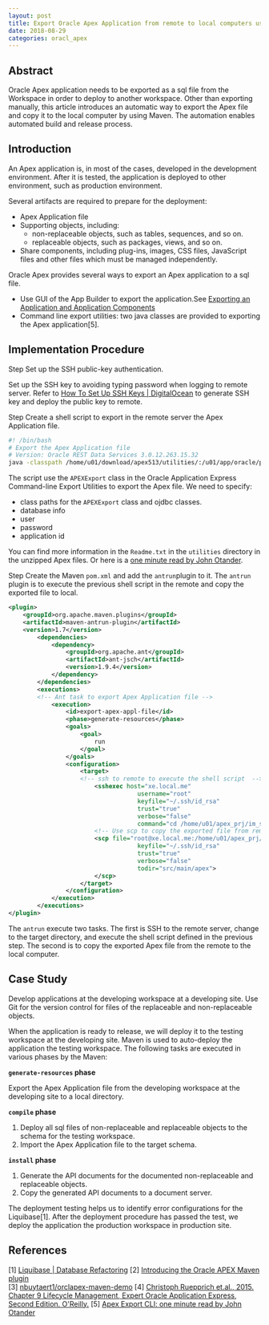 ```yaml
---
layout: post
title: Export Oracle Apex Application from remote to local computers using Maven
date: 2018-08-29
categories: oracl_apex
---  
```


## Abstract
Oracle Apex application needs to be exported as a sql file from the Workspace in order to deploy to another workspace. 
Other than exporting manually, this article introduces an automatic way to export the Apex file and copy it to the local computer by using Maven. The automation enables automated build and release process.


## Introduction

An Apex application is, in most of the cases, developed in the development environment. After it is tested, the application is deployed to other environment, such as production environment.

Several artifacts are required to prepare for the deployment:
- Apex Application file
- Supporting objects, including:
    - non-replaceable objects, such as tables, sequences, and so on.
    - replaceable objects, such as packages, views, and so on. 
- Share components, including plug-ins, images, CSS files, JavaScript files and other files which must be managed independently.

Oracle Apex provides several ways to export an Apex application to a sql file. 
- Use GUI of the App Builder to export the application.See [Exporting an Application and Application Components](https://docs.oracle.com/database/apex-5.1/HTMDB/exporting-an-application-and-application-components.htm#GUID-CA08D090-882F-4745-87D9-149373F285F1)
- Command line export utilities: two java classes are provided to exporting the Apex application[5]. 


## Implementation Procedure

<span class="step">Step</span> Set up the SSH public-key authentication.

Set up the SSH key to avoiding typing password when logging to remote server. Refer to [How To Set Up SSH Keys | DigitalOcean](https://www.digitalocean.com/community/tutorials/how-to-set-up-ssh-keys--2) to generate SSH key and deploy the public key to remote. 


<span class="step">Step</span> Create a shell script to export in the remote server the Apex Application file. 

```bash
#! /bin/bash
# Export the Apex Application file
# Version: Oracle REST Data Services 3.0.12.263.15.32
java -classpath /home/u01/download/apex513/utilities/:/u01/app/oracle/product/11.2.0/xe/jdbc/lib/ojdbc6.jar oracle.apex.APEXExport -db xe:1521:xe -user ur_username -password ur_password -applicationid 103
```
The script use the `APEXExport` class in the Oracle Application Express Command-line Export Utilities to export the Apex file. 
We need to specify:
- class paths for the `APEXExport` class and ojdbc classes.
- database info
- user 
- password
- application id

You can find more information in the `Readme.txt` in the `utilities` directory in the unzipped Apex files.
Or here is a [one minute read by John Otander](https://nikitsky.github.io/oracle/apex/2017/05/09/apex-export-cli/).

<span class="step">Step</span> Create the Maven `pom.xml` and add the `antrun`plugin to it. The `antrun` plugin is to execute the previous shell script in the remote and copy the exported file to local. 

```xml
<plugin>
    <groupId>org.apache.maven.plugins</groupId>
    <artifactId>maven-antrun-plugin</artifactId>
    <version>1.7</version>
        <dependencies>
            <dependency>
                <groupId>org.apache.ant</groupId>
                <artifactId>ant-jsch</artifactId>
                <version>1.9.4</version>
            </dependency>
        </dependencies>
        <executions>
        <!-- Ant task to export Apex Application file -->
            <execution>
                <id>export-apex-appl-file</id>
                <phase>generate-resources</phase>
                <goals>
                    <goal>
                        run
                    </goal>
                </goals>
                <configuration>
                    <target>
                    <!-- ssh to remote to execute the shell script  -->
                        <sshexec host="xe.local.me"
                                    username="root"
                                    keyfile="~/.ssh/id_rsa"
                                    trust="true"
                                    verbose="false"
                                    command="cd /home/u01/apex_prj/im_space_mgt_sys/app &amp;&amp; sh ./export_app_1.sh"/>
                        <!-- Use scp to copy the exported file from remote to local -->
                        <scp file="root@xe.local.me:/home/u01/apex_prj/im_space_mgt_sys/app/f103.sql"
                                    keyfile="~/.ssh/id_rsa"
                                    trust="true"
                                    verbose="false"
                                    todir="src/main/apex">
                        </scp>
                    </target>
                </configuration>
            </execution>
        </executions>
</plugin>
```

The `antrun` execute two tasks. The first is SSH to the remote server, change to the target directory, and execute the shell script defined in the previous step. The second is to copy the exported Apex file from the remote to the local computer.

## Case Study

Develop applications at the developing workspace at a developing site. 
Use Git for the version control for files of the replaceable and non-replaceable objects. 

When the application is ready to release, we will deploy it to the testing workspace at the developing site.
Maven is used to auto-deploy the application the testing workspace. The following tasks are executed in various phases by the Maven:

**`generate-resources` phase**

Export the Apex Application file from the developing workspace at the developing site to a local directory.

**`compile` phase**

1. Deploy all sql files of non-replaceable and replaceable objects to the schema for the testing workspace.
2. Import the Apex Application file to the target schema.

**`install` phase**

1. Generate the API documents for the documented non-replaceable and replaceable objects.
2. Copy the generated API documents to a document server. 

The deployment testing helps us to identify error configurations for the Liquibase[1]. 
After the deployment procedure has passed the test, we deploy the application the production workspace in production site. 

## References

[1] [Liquibase | Database Refactoring](https://www.liquibase.org/)
[2] [Introducing the Oracle APEX Maven plugin](https://apexplained.wordpress.com/2014/04/08/introducing-the-oracle-apex-maven-plugin/)  
[3] [nbuytaert1/orclapex-maven-demo](https://github.com/nbuytaert1/orclapex-maven-demo)
[4] [Christoph Ruepprich et.al., 2015. Chapter 9 Lifecycle Management, Expert Oracle Application Express, Second Edition. O'Reilly.](https://www.oreilly.com/library/view/expert-oracle-application/9781484204849/)
[5] [Apex Export CLI: one minute read by John Otander](https://nikitsky.github.io/oracle/apex/2017/05/09/apex-export-cli/)

  
  